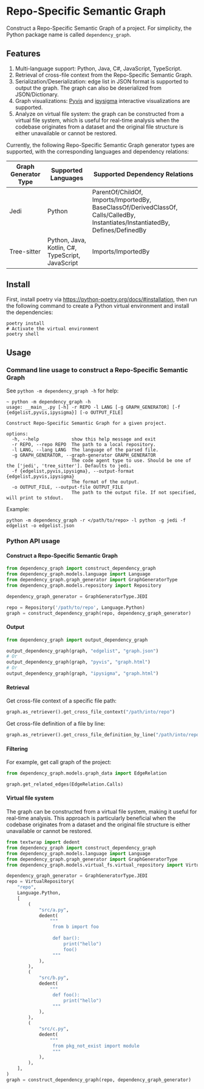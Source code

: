 # Repo-Specific Semantic Graph

Construct a Repo-Specific Semantic Graph of a project. For simplicity, the Python package name is
called `dependency_graph`.

## Features

1. Multi-language support: Python, Java, C#, JavaScript, TypeScript.
2. Retrieval of cross-file context from the Repo-Specific Semantic Graph.
3. Serialization/Deserialization: edge list in JSON format is supported to output the graph. The graph can also be
   deserialized from JSON/Dictionary.
4. Graph visualizations: [Pyvis](https://pyvis.readthedocs.io/en/latest/)
   and [ipysigma](https://github.com/medialab/ipysigma) interactive visualizations are supported.
5. Analyze on virtual file system: the graph can be constructed from a virtual file system, which is useful for
   real-time analysis when the codebase originates from a dataset and the original file structure is either
   unavailable or cannot be restored.

Currently, the following Repo-Specific Semantic Graph generator types are supported, with the corresponding languages
and dependency relations:

| **Graph Generator Type** | **Supported Languages**                          | **Supported Dependency Relations**                                                                                               |
|--------------------------|--------------------------------------------------|----------------------------------------------------------------------------------------------------------------------------------|
| Jedi                     | Python                                           | ParentOf/ChildOf, Imports/ImportedBy, BaseClassOf/DerivedClassOf, Calls/CalledBy, Instantiates/InstantiatedBy, Defines/DefinedBy |
| Tree-sitter              | Python, Java, Kotlin, C#, TypeScript, JavaScript | Imports/ImportedBy                                                                                                               |

## Install

First, install poetry via <https://python-poetry.org/docs/#installation>, then run the following command to create a
Python virtual environment and install the dependencies:

```shell
poetry install
# Activate the virtual environment
poetry shell
```

## Usage

### Command line usage to construct a Repo-Specific Semantic Graph

See `python -m dependency_graph -h` for help:

```shell
~ python -m dependency_graph -h
usage: __main__.py [-h] -r REPO -l LANG [-g GRAPH_GENERATOR] [-f {edgelist,pyvis,ipysigma}] [-o OUTPUT_FILE]

Construct Repo-Specific Semantic Graph for a given project.

options:
  -h, --help            show this help message and exit
  -r REPO, --repo REPO  The path to a local repository.
  -l LANG, --lang LANG  The language of the parsed file.
  -g GRAPH_GENERATOR, --graph-generator GRAPH_GENERATOR
                        The code agent type to use. Should be one of the ['jedi', 'tree_sitter']. Defaults to jedi.
  -f {edgelist,pyvis,ipysigma}, --output-format {edgelist,pyvis,ipysigma}
                        The format of the output.
  -o OUTPUT_FILE, --output-file OUTPUT_FILE
                        The path to the output file. If not specified, will print to stdout.
```

Example:

```shell
python -m dependency_graph -r </path/to/repo> -l python -g jedi -f edgelist -o edgelist.json
```

### Python API usage

#### Construct a Repo-Specific Semantic Graph

```python
from dependency_graph import construct_dependency_graph
from dependency_graph.models.language import Language
from dependency_graph.graph_generator import GraphGeneratorType
from dependency_graph.models.repository import Repository

dependency_graph_generator = GraphGeneratorType.JEDI

repo = Repository('/path/to/repo', Language.Python)
graph = construct_dependency_graph(repo, dependency_graph_generator)
```

#### Output

```python
from dependency_graph import output_dependency_graph

output_dependency_graph(graph, "edgelist", "graph.json")
# Or
output_dependency_graph(graph, "pyvis", "graph.html")
# Or
output_dependency_graph(graph, "ipysigma", "graph.html")
```

#### Retrieval

Get cross-file context of a specific file path:

```python
graph.as_retriever().get_cross_file_context("/path/into/repo")
```

Get cross-file definition of a file by line:

```python
graph.as_retriever().get_cross_file_definition_by_line("/path/into/repo")
```

#### Filtering

For example, get call graph of the project:

```python
from dependency_graph.models.graph_data import EdgeRelation

graph.get_related_edges(EdgeRelation.Calls)
```

#### Virtual file system

The graph can be constructed from a virtual file system, making it useful for real-time analysis. This approach is
particularly beneficial when the codebase originates from a dataset and the original file structure is either
unavailable or cannot be restored.

```python
from textwrap import dedent
from dependency_graph import construct_dependency_graph
from dependency_graph.models.language import Language
from dependency_graph.graph_generator import GraphGeneratorType
from dependency_graph.models.virtual_fs.virtual_repository import VirtualRepository

dependency_graph_generator = GraphGeneratorType.JEDI
repo = VirtualRepository(
    "repo",
    Language.Python,
    [
        (
            "src/a.py",
            dedent(
                """
                 from b import foo
                 
                 def bar():
                     print("hello")
                     foo()
                 """
            ),
        ),
        (
            "src/b.py",
            dedent(
                """
                 def foo():
                     print("hello")
                 """
            ),
        ),
        (
            "src/c.py",
            dedent(
                """
                 from pkg_not_exist import module
                 """
            ),
        ),
    ],
)
graph = construct_dependency_graph(repo, dependency_graph_generator)

```
